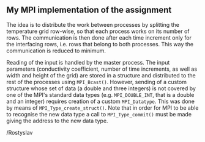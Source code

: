 [//]: # (To preview markdown file in Emacs type C-c C-c p)

## My MPI implementation of the assignment

The idea is to distribute the work between processes by splitting the temperature grid row-wise, so that each process works on its number of rows. The communication is then done after each time increment only for the interfacing rows, i.e. rows that belong to both processes. This way the communication is reduced to minimum.

Reading of the input is handled by the master process. The input parameters (conductivity coefficient, number of time increments, as well as width and height of the grid) are stored in a structure and distributed to the rest of the processes using `MPI_Bcast()`. However, sending of a custom structure whose set of data (a double and three integers) is not covered by one of the MPI's standard data types (e.g. `MPI_DOUBLE_INT`, that is a double and an integer) requires creation of a custom `MPI_Datatype`. This was done by means of `MPI_Type_create_struct()`. Note that in order for MPI to be able to recognise the new data type a call to `MPI_Type_commit()` must be made giving the address to the new data type.

/Rostyslav
